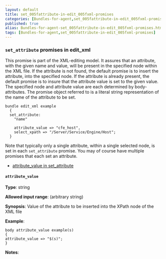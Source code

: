 ```yaml
---
layout: default
title: set_005fattribute-in-edit_005fxml-promises
categories: [Bundles-for-agent,set_005fattribute-in-edit_005fxml-promises]
published: true
alias: Bundles-for-agent-set_005fattribute-in-edit_005fxml-promises.html
tags: [Bundles-for-agent,set_005fattribute-in-edit_005fxml-promises]
---
```


### `set_attribute` promises in edit\_xml

  

This promise is part of the XML-editing model. It assures that an
attribute, with the given name and value, will be present in the
specified node within the XML file. If the attribute is not found, the
default promise is to insert the attribute, into the specified node. If
the attribute is already present, the default promise is to insure that
the attribute value is set to the given value. The specified node and
attribute value are each determined by body-attributes. The promise
object referred to is a literal string representation of the name of the
attribute to be set.

  

```
bundle edit_xml example
  {
  set_attribute:
    "name"

    attribute_value => "cfe_host",
    select_xpath => "/Server/Service/Engine/Host";
  }
```

  

Note that typically only a single attribute, within a single selected
node, is set in each `set_attribute` promise. You may of course have
multiple promises that each set an attribute.

-   [attribute\_value in
    set\_attribute](#attribute_005fvalue-in-set_005fattribute)

#### `attribute_value`

**Type**: string

**Allowed input range**: (arbitrary string)

**Synopsis**: Value of the attribute to be inserted into the XPath node
of the XML file

**Example**:  
   

```
body attribute_value example(s)
{
attribute_value => "$(s)";
}
```

**Notes**:  
   

